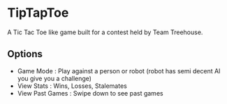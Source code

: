 TipTapToe
=========

A Tic Tac Toe like game built for a contest held by Team Treehouse.

## Options

- Game Mode : Play against a person or robot (robot has semi decent AI you give you a challenge)
- View Stats : Wins, Losses, Stalemates
- View Past Games : Swipe down to see past games
